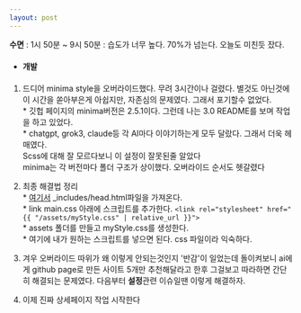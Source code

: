 ```yaml
---
layout: post
---
```

**수면** : 1시 50분 ~ 9시 50분 : 습도가 너무 높다. 70%가 넘는다. 오늘도 미친듯 잤다.
* #### 개발
1. 드디어 minima style을 오버라이드했다. 무려 3시간이나 걸렸다. 별것도 아닌것에 이 시간을 쏟아부은게 아쉽지만, 자존심의 문제였다. 그래서 포기할수 없었다.
<br/>* 깃헙 페이지의 minima버전은 2.5.1이다. 그런데 나는 3.0 README를 보며 작업을 하고 있었다.
<br/>* chatgpt, grok3, claude등 각 AI마다 이야기하는게 모두 달랐다. 그래서 더욱 헤매였다.
<br/>Scss에 대해 잘 모르다보니 이 설정이 잘못된줄 알았다
<br/>minima는 각 버전마다 폴더 구조가 상이했다. 오버라이드 순서도 헷갈렸다
1. 최종 해결법 정리
<br/>* [여기서](https://github.com/jekyll/minima/tree/v2.5.0) _includes/head.html파일을 가져온다.
<br/>* link main.css 아래에 스크립트를 추가한다. ```<link rel="stylesheet" href="{{ "/assets/myStyle.css" | relative_url }}">```
<br/> * assets 폴더를 만들고 myStyle.css를 생성한다.
<br/> * 여기에 내가 원하는 스크립트를 넣으면 된다. css 파일이라 익숙하다.

1. 겨우 오버라이드 따위가 왜 이렇게 안되는것인지 '반감'이 일었는데 돌이켜보니 ai에게 github page로 만든 사이트 5개만 추천해달라고 한후 그걸보고 따라하면 간단히 해결되는 문제였다. 다음부터 **설정**관련 이슈일땐 이렇게 해결하자.

1. 이제 진짜 상세페이지 작업 시작한다